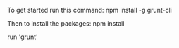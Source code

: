 To get started run this command:
npm install -g grunt-cli

Then to install the packages:
npm install

run 'grunt'
